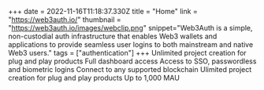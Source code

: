 +++
date = 2022-11-16T11:18:37.330Z
title = "Home"
link = "https://web3auth.io/"
thumbnail = "https://web3auth.io/images/webclip.png"
snippet="Web3Auth is a simple, non-custodial auth infrastructure that enables Web3 wallets and applications to provide seamless user logins to both mainstream and native Web3 users."
tags = ["authentication"]
+++
Unlimited project creation for plug and play products
Full dashboard access
Access to SSO, passwordless and biometric logins
Connect to any supported blockchain
Ulimited project creation for plug and play products
Up to 1,000 MAU
